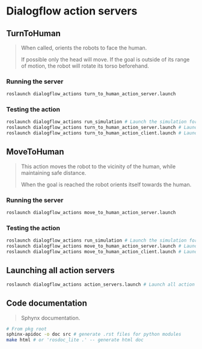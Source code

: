 # Dialogflow action servers

## TurnToHuman

> When called, orients the robots to face the human.
>
> If possible only the head will move. If the goal is outside of its
> range of motion, the robot will rotate its torso beforehand.

### Running the server

```sh
roslaunch dialogflow_actions turn_to_human_action_server.launch
```

### Testing the action

```sh
roslaunch dialogflow_actions run_simulation # Launch the simulation for room 012
roslaunch dialogflow_actions turn_to_human_action_server.launch # Launch the action server
roslaunch dialogflow_actions turn_to_human_action_client.launch # Launch a simple client to trigger the action manually
```

## MoveToHuman

> This action moves the robot to the vicinity of the human, while maintaining safe distance.
>
> When the goal is reached the robot orients itself towards the human.

### Running the server

```sh
roslaunch dialogflow_actions move_to_human_action_server.launch
```

### Testing the action

```sh
roslaunch dialogflow_actions run_simulation # Launch the simulation for room 012
roslaunch dialogflow_actions move_to_human_action_server.launch # Launch the action server
roslaunch dialogflow_actions move_to_human_action_client.launch # Launch a simple client to trigger the action manually
```

## Launching all action servers

```sh
roslaunch dialogflow_actions action_servers.launch # Launch all action servers
```

## Code **documentation**

> Sphynx documentation.

```sh
# From pkg root
sphinx-apidoc -o doc src # generate .rst files for python modules
make html # or 'rosdoc_lite .' -- generate html doc
```
